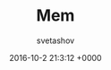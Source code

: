 --- 
layout: post 
title: Mem 
date: 2016-10-2 21:3:12 +0000 
author: svetashov 
image: https://pp.vk.me/c837229/v837229515/3a58/0OHM196-f2c.jpg
comment: 
categories: 
---